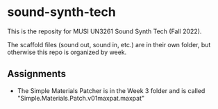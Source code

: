 # sound-synth-tech
This is the reposity for MUSI UN3261 Sound Synth Tech (Fall 2022).

The scaffold files (sound out, sound in, etc.) are in their own folder, but otherwise this repo is organized by week.

## Assignments
- The Simple Materials Patcher is in the Week 3 folder and is called "Simple.Materials.Patch.v01maxpat.maxpat"